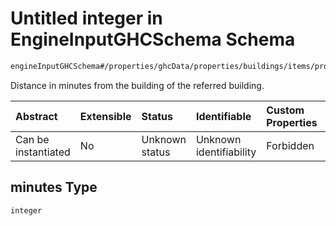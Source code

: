 # Untitled integer in EngineInputGHCSchema Schema

```txt
engineInputGHCSchema#/properties/ghcData/properties/buildings/items/properties/distances/items/properties/minutes
```

Distance in minutes from the building of the referred building.

| Abstract            | Extensible | Status         | Identifiable            | Custom Properties | Additional Properties | Access Restrictions | Defined In                                                        |
| :------------------ | :--------- | :------------- | :---------------------- | :---------------- | :-------------------- | :------------------ | :---------------------------------------------------------------- |
| Can be instantiated | No         | Unknown status | Unknown identifiability | Forbidden         | Allowed               | none                | [ghc.schema.json*](../out/ghc.schema.json "open original schema") |

## minutes Type

`integer`
